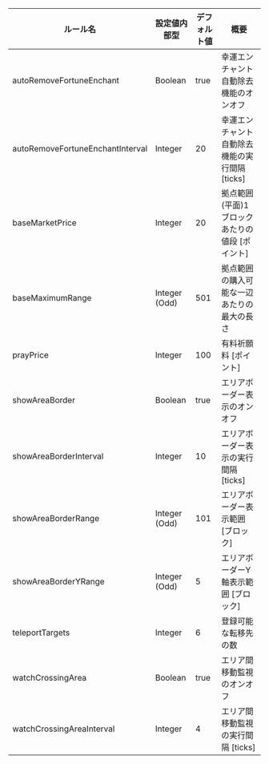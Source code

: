 | ルール名                         | 設定値内部型  | デフォルト値 | 概要                                            |
| -------------------------------- | ------------- | ------------ | ----------------------------------------------- |
| autoRemoveFortuneEnchant         | Boolean       | true         | 幸運エンチャント自動除去機能のオンオフ          |
| autoRemoveFortuneEnchantInterval | Integer       | 20           | 幸運エンチャント自動除去機能の実行間隔 [ticks]  |
| baseMarketPrice                  | Integer       | 20           | 拠点範囲(平面)1 ブロックあたりの値段 [ポイント] |
| baseMaximumRange                 | Integer (Odd) | 501          | 拠点範囲の購入可能な一辺あたりの最大の長さ      |
| prayPrice                        | Integer       | 100          | 有料祈願料 [ポイント]                           |
| showAreaBorder                   | Boolean       | true         | エリアボーダー表示のオンオフ                    |
| showAreaBorderInterval           | Integer       | 10           | エリアボーダー表示の実行間隔 [ticks]            |
| showAreaBorderRange              | Integer (Odd) | 101          | エリアボーダー表示範囲 [ブロック]               |
| showAreaBorderYRange             | Integer (Odd) | 5            | エリアボーダーY軸表示範囲 [ブロック]            |
| teleportTargets                  | Integer       | 6            | 登録可能な転移先の数                            |
| watchCrossingArea                | Boolean       | true         | エリア間移動監視のオンオフ                      |
| watchCrossingAreaInterval        | Integer       | 4            | エリア間移動監視の実行間隔 [ticks]              |
